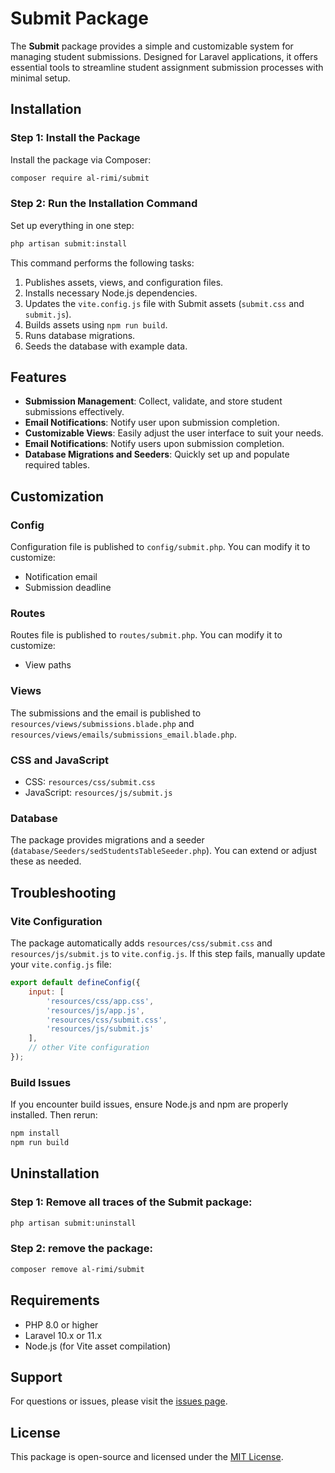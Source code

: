 # **Submit Package**

The **Submit** package provides a simple and customizable system for managing student submissions. Designed for Laravel applications, it offers essential tools to streamline student assignment submission processes with minimal setup.

## **Installation**

### Step 1: Install the Package
Install the package via Composer:
```bash
composer require al-rimi/submit
```

### Step 2: Run the Installation Command
Set up everything in one step:
```bash
php artisan submit:install
```
This command performs the following tasks:
1. Publishes assets, views, and configuration files.
2. Installs necessary Node.js dependencies.
3. Updates the `vite.config.js` file with Submit assets (`submit.css` and `submit.js`).
4. Builds assets using `npm run build`.
5. Runs database migrations.
6. Seeds the database with example data.

## **Features**
- **Submission Management**: Collect, validate, and store student submissions effectively.
- **Email Notifications**: Notify user upon submission completion.
- **Customizable Views**: Easily adjust the user interface to suit your needs.
- **Email Notifications**: Notify users upon submission completion.
- **Database Migrations and Seeders**: Quickly set up and populate required tables.

## **Customization**

### Config
Configuration file is published to `config/submit.php`. You can modify it to customize:
- Notification email
- Submission deadline

### Routes
Routes file is published to `routes/submit.php`. You can modify it to customize:
- View paths

### Views
The submissions and the email is published to `resources/views/submissions.blade.php` and `resources/views/emails/submissions_email.blade.php`.

### CSS and JavaScript
- CSS: `resources/css/submit.css`
- JavaScript: `resources/js/submit.js`

### Database
The package provides migrations and a seeder (`database/Seeders/sedStudentsTableSeeder.php`). You can extend or adjust these as needed.


## **Troubleshooting**

### Vite Configuration
The package automatically adds `resources/css/submit.css` and `resources/js/submit.js` to `vite.config.js`. If this step fails, manually update your `vite.config.js` file:
```javascript
export default defineConfig({
    input: [
        'resources/css/app.css',
        'resources/js/app.js',
        'resources/css/submit.css',
        'resources/js/submit.js'
    ],
    // other Vite configuration
});
```

### Build Issues
If you encounter build issues, ensure Node.js and npm are properly installed. Then rerun:
```bash
npm install
npm run build
```


## **Uninstallation**

### Step 1: Remove all traces of the Submit package:
```bash
php artisan submit:uninstall
```
### Step 2: remove the package:
```bash
composer remove al-rimi/submit
```


## **Requirements**
- PHP 8.0 or higher
- Laravel 10.x or 11.x
- Node.js (for Vite asset compilation)

## **Support**
For questions or issues, please visit the [issues page](https://github.com/Al-rimi/submit-pak/issues).

## **License**
This package is open-source and licensed under the [MIT License](LICENSE).
